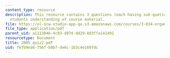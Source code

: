 ```yaml
---
content_type: resource
description: This resource contains 3 questions (each having sub-quetions) to test
  students understanding of course material.
file: https://ol-ocw-studio-app-qa.s3.amazonaws.com/courses/3-034-organic-biomaterials-chemistry-fall-2005/f6fb9ea6756fb8b7de6c1b3c4e1697dc_2005_quiz2.pdf
file_type: application/pdf
parent_uid: a111304b-4c83-d97d-dd29-8d3ffa141491
resourcetype: Document
title: 2005_quiz2.pdf
uid: f6fb9ea6-756f-b8b7-de6c-1b3c4e1697dc
---
```

